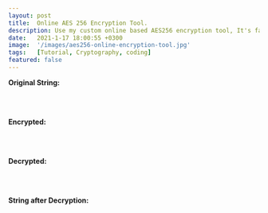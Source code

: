 ```yaml
---
layout: post
title:  Online AES 256 Encryption Tool.
description: Use my custom online based AES256 encryption tool, It's fast and easy!
date:   2021-1-17 18:00:55 +0300
image:  '/images/aes256-online-encryption-tool.jpg'
tags:   [Tutorial, Cryptography, coding]
featured: false
---
```



<script type="text/javascript" src="https://cdnjs.cloudflare.com/ajax/libs/crypto-js/3.1.2/rollups/aes.js">

    var myString   = "blablabla Card game bla";
    var myPassword = "myPassword";

    var encrypted = CryptoJS.AES.encrypt(myString, myPassword);
    var decrypted = CryptoJS.AES.decrypt(encrypted, myPassword);
    document.getElementById("demo0").innerHTML = myString;
    document.getElementById("demo1").innerHTML = encrypted;
    document.getElementById("demo2").innerHTML = decrypted;
    document.getElementById("demo3").innerHTML = decrypted.toString(CryptoJS.enc.Utf8);
</script>


<html>

<strong><label>Original String:</label></strong>
<p id="demo0"></p>

  <br>
  <br>

<strong><label>Encrypted:</label></strong>
<span id="demo1"></span>

  <br>
  <br>

<strong><label>Decrypted:</label></strong>
<span id="demo2"></span>

  <br> 
  <br>

<strong><label>String after Decryption:</label></strong>
<span id="demo3"></span>


  <br/>
  <br/>


</html>
